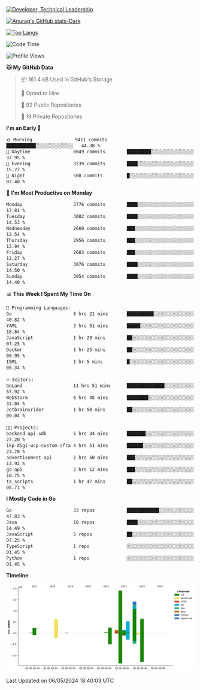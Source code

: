 <div>
  <a href="https://www.linkedin.com/in/arielpineiro/" target="_blank" rel="nofollow noopener noreferrer">
    <img src="https://img.shields.io/badge/-LinkedIn-%230077B5?style=for-the-badge&logo=linkedin&logoColor=white" alt="Developer, Technical Leadership" title="Ariel Piñeiro">
  </a>
</div>

[![Anurag's GitHub stats-Dark](https://github-readme-stats.vercel.app/api?username=arielsrv&show_icons=true&theme=dark#gh-dark-mode-only)](https://github.com/anuraghazra/github-readme-stats#gh-dark-mode-only)

[![Top Langs](https://github-readme-stats.vercel.app/api/top-langs/?username=arielsrv&layout=compact&langs_count=10&theme=dark#gh-dark-mode-only)](https://github.com/anuraghazra/github-readme-stats&theme=dark#gh-dark-mode-only)

<!--START_SECTION:waka-->
![Code Time](http://img.shields.io/badge/Code%20Time-874%20hrs%2013%20mins-blue)

![Profile Views](http://img.shields.io/badge/Profile%20Views-0-blue)

**🐱 My GitHub Data** 

> 📦 161.4 kB Used in GitHub's Storage 
 > 
> 💼 Opted to Hire
 > 
> 📜 92 Public Repositories 
 > 
> 🔑 19 Private Repositories 
 > 
**I'm an Early 🐤** 

```text
🌞 Morning                9411 commits        ███████████░░░░░░░░░░░░░░   44.38 % 
🌆 Daytime                8049 commits        █████████░░░░░░░░░░░░░░░░   37.95 % 
🌃 Evening                3239 commits        ████░░░░░░░░░░░░░░░░░░░░░   15.27 % 
🌙 Night                  508 commits         █░░░░░░░░░░░░░░░░░░░░░░░░   02.40 % 
```
📅 **I'm Most Productive on Monday** 

```text
Monday                   3776 commits        ████░░░░░░░░░░░░░░░░░░░░░   17.81 % 
Tuesday                  3082 commits        ████░░░░░░░░░░░░░░░░░░░░░   14.53 % 
Wednesday                2660 commits        ███░░░░░░░░░░░░░░░░░░░░░░   12.54 % 
Thursday                 2956 commits        ███░░░░░░░░░░░░░░░░░░░░░░   13.94 % 
Friday                   2603 commits        ███░░░░░░░░░░░░░░░░░░░░░░   12.27 % 
Saturday                 3076 commits        ████░░░░░░░░░░░░░░░░░░░░░   14.50 % 
Sunday                   3054 commits        ████░░░░░░░░░░░░░░░░░░░░░   14.40 % 
```


📊 **This Week I Spent My Time On** 

```text
💬 Programming Languages: 
Go                       8 hrs 21 mins       ██████████░░░░░░░░░░░░░░░   40.82 % 
YAML                     3 hrs 51 mins       █████░░░░░░░░░░░░░░░░░░░░   18.84 % 
JavaScript               1 hr 29 mins        ██░░░░░░░░░░░░░░░░░░░░░░░   07.25 % 
Docker                   1 hr 25 mins        ██░░░░░░░░░░░░░░░░░░░░░░░   06.95 % 
ISML                     1 hr 5 mins         █░░░░░░░░░░░░░░░░░░░░░░░░   05.34 % 

🔥 Editors: 
GoLand                   11 hrs 51 mins      ██████████████░░░░░░░░░░░   57.92 % 
WebStorm                 6 hrs 45 mins       ████████░░░░░░░░░░░░░░░░░   33.04 % 
Jetbrainsrider           1 hr 50 mins        ██░░░░░░░░░░░░░░░░░░░░░░░   09.04 % 

🐱‍💻 Projects: 
backend-api-sdk          5 hrs 34 mins       ███████░░░░░░░░░░░░░░░░░░   27.20 % 
ikp-digi-wcp-custom-sfra 4 hrs 51 mins       ██████░░░░░░░░░░░░░░░░░░░   23.70 % 
advertisement-api        2 hrs 50 mins       ███░░░░░░░░░░░░░░░░░░░░░░   13.92 % 
go-api                   2 hrs 12 mins       ███░░░░░░░░░░░░░░░░░░░░░░   10.75 % 
ta_scripts               1 hr 47 mins        ██░░░░░░░░░░░░░░░░░░░░░░░   08.71 % 
```

**I Mostly Code in Go** 

```text
Go                       33 repos            ████████████░░░░░░░░░░░░░   47.83 % 
Java                     10 repos            ████░░░░░░░░░░░░░░░░░░░░░   14.49 % 
JavaScript               5 repos             ██░░░░░░░░░░░░░░░░░░░░░░░   07.25 % 
TypeScript               1 repo              ░░░░░░░░░░░░░░░░░░░░░░░░░   01.45 % 
Python                   1 repo              ░░░░░░░░░░░░░░░░░░░░░░░░░   01.45 % 
```



**Timeline**

![Lines of Code chart](https://raw.githubusercontent.com/arielsrv/arielsrv/main/assets/bar_graph.png)


 Last Updated on 06/05/2024 18:40:03 UTC
<!--END_SECTION:waka-->
